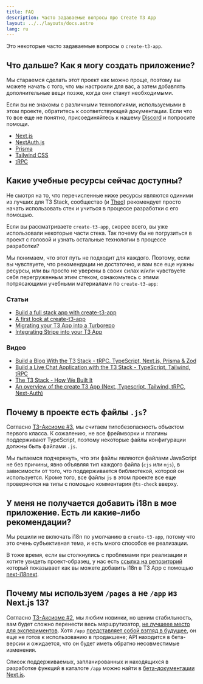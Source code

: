 ```yaml
---
title: FAQ
description: Часто задаваемые вопросы про Create T3 App
layout: ../../layouts/docs.astro
lang: ru
---
```


Это некоторые часто задаваемые вопросы о `create-t3-app`.

## Что дальше? Как я могу создать приложение?

Мы стараемся сделать этот проект как можно проще, поэтому вы можете начать с того, что мы настроили для вас, а затем добавлять дополнительные вещи позже, когда они станут необходимыми.

Если вы не знакомы с различными технологиями, используемыми в этом проекте, обратитесь к соответствующей документации. Если что то все еще не понятно, присоединяйтесь к нашему [Discord](https://t3.gg/discord) и попросите помощи.

- [Next.js](https://nextjs.org/)
- [NextAuth.js](https://next-auth.js.org)
- [Prisma](https://prisma.io)
- [Tailwind CSS](https://tailwindcss.com)
- [tRPC](https://trpc.io)

## Какие учебные ресурсы сейчас доступны?

Не смотря на то, что перечисленные ниже ресурсы являются одиними из лучших для T3 Stack, сообщество (и [Theo](https://youtu.be/rzwaaWH0ksk?t=1436)) рекомендует просто начать использовать стек и учиться в процессе разработки с его помощью.

Если вы рассматриваете `create-t3-app`, скорее всего, вы уже использовали некоторые части стека. Так почему бы не погрузиться в проект с головой и узнать остальные технологии в процессе разработки?

Мы понимаем, что этот путь не подходит для каждого. Поэтому, если вы чувствуете, что рекомендации не достаточно, и вам все еще нужны ресурсы, или вы просто не уверены в своих силах и/или чувствуете себя перегруженным этим стеком, ознакомьтесь с этими потрясающими учебными материалами по `create-t3-app`:

### Статьи

- [Build a full stack app with create-t3-app](https://www.nexxel.dev/blog/ct3a-guestbook)
- [A first look at create-t3-app](https://dev.to/ajcwebdev/a-first-look-at-create-t3-app-1i8f)
- [Migrating your T3 App into a Turborepo](https://www.jumr.dev/blog/t3-turbo)
- [Integrating Stripe into your T3 App](https://blog.nickramkissoon.com/posts/integrate-stripe-t3)

### Видео

- [Build a Blog With the T3 Stack - tRPC, TypeScript, Next.js, Prisma & Zod](https://www.youtube.com/watch?v=syEWlxVFUrY)
- [Build a Live Chat Application with the T3 Stack - TypeScript, Tailwind, tRPC](https://www.youtube.com/watch?v=dXRRY37MPuk)
- [The T3 Stack - How We Built It](https://www.youtube.com/watch?v=H-FXwnEjSsI)
- [An overview of the create T3 App (Next, Typescript, Tailwind, tRPC, Next-Auth)](https://www.youtube.com/watch?v=VJH8dsPtbeU)

## Почему в проекте есть файлы `.js`?

Согласно [T3-Аксиоме #3](/ru/introduction#typesafety-isnt-optional), мы считаем типобезопасность объектом первого класса. К сожалению, не все фреймворки и плагины поддерживают TypeScript, поэтому некоторые файлы конфигурации должны быть файлами `.js`.

Мы пытаемся подчеркнуть, что эти файлы являются файлами JavaScript не без причины, явно объявляя тип каждого файла (`cjs` или `mjs`), в зависимости от того, что поддерживается библиотекой, которой он используется. Кроме того, все файлы `js` в этом проекте все еще проверяются на типы с помощью комментария `@ts-check` вверху.

## У меня не получается добавить i18n в мое приложение. Есть ли какие-либо рекомендации?

Мы решили не включать i18n по умолчанию в `create-t3-app`, потому что это очень субъективная тема, и есть много способов ее реализации.

В тоже время, если вы столкнулись с проблемами при реализации и хотите увидеть проект-образец, у нас есть [ссылка на репозиторий](https://github.com/juliusmarminge/t3-i18n) который показывает как вы можете добавить i18n в T3 App с помощью [next-i18next](https://github.com/i18next/next-i18next).

## Почему мы используем `/pages` а не `/app` из Next.js 13?

Согласно [T3-Аксиоме #2](/ru/introduction#bleed-responsibly), мы любим новинки, но ценим стабильность, вам будет сложно перенести весь маршрутизатор, [не лучшеее место для экспериментов](https://youtu.be/mnwUbtieOuI?t=1662). Хотя `/app` [представляет собой взгляд в будущее](https://youtu.be/rnsC-12PVlM?t=818), он еще не готов к использованию в продакшене; API находится в бета-версии и ожидается, что он будет иметь обратно несовместимые изменения.

Список поддерживаемых, запланированных и находящихся в разработке функций в каталоге `/app` можно найти в [бета-документации Next.js](https://beta.nextjs.org/docs/app-directory-roadmap#supported-and-planned-features).
